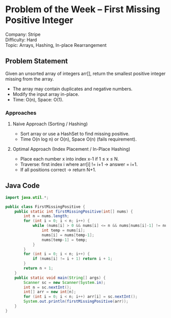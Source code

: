 # Problem of the Week – First Missing Positive Integer  
Company: Stripe  
Difficulty: Hard  
Topic: Arrays, Hashing, In-place Rearrangement  

## Problem Statement  
Given an unsorted array of integers arr[], return the smallest positive integer missing from the array.  
- The array may contain duplicates and negative numbers.  
- Modify the input array in-place.  
- Time: O(n), Space: O(1).  

### Approaches  
1. Naive Approach (Sorting / Hashing)  
   - Sort array or use a HashSet to find missing positive.  
   - Time O(n log n) or O(n), Space O(n) (fails requirement).  

2. Optimal Approach (Index Placement / In-Place Hashing)  
   - Place each number x into index x-1 if 1 ≤ x ≤ N.  
   - Traverse: first index i where arr[i] != i+1 → answer = i+1.  
   - If all positions correct → return N+1.  

## Java Code  
```java
import java.util.*;

public class FirstMissingPositive {
    public static int firstMissingPositive(int[] nums) {
        int n = nums.length;
        for (int i = 0; i < n; i++) {
            while (nums[i] > 0 && nums[i] <= n && nums[nums[i]-1] != nums[i]) {
                int temp = nums[i];
                nums[i] = nums[temp-1];
                nums[temp-1] = temp;
            }
        }
        for (int i = 0; i < n; i++) {
            if (nums[i] != i + 1) return i + 1;
        }
        return n + 1;
    }
    public static void main(String[] args) {
        Scanner sc = new Scanner(System.in);
        int n = sc.nextInt();
        int[] arr = new int[n];
        for (int i = 0; i < n; i++) arr[i] = sc.nextInt();
        System.out.println(firstMissingPositive(arr));
    }
}
```
